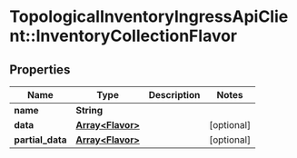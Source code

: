 # TopologicalInventoryIngressApiClient::InventoryCollectionFlavor

## Properties
Name | Type | Description | Notes
------------ | ------------- | ------------- | -------------
**name** | **String** |  | 
**data** | [**Array&lt;Flavor&gt;**](Flavor.md) |  | [optional] 
**partial_data** | [**Array&lt;Flavor&gt;**](Flavor.md) |  | [optional] 


